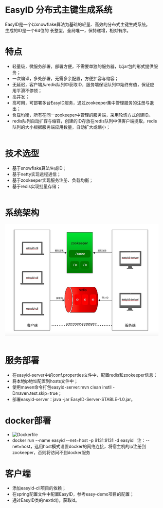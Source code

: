 # EasyID 分布式主键生成系统

EasyID是一个以snowflake算法为基础的轻量、高效的分布式主键生成系统。<br/>
生成的ID是一个64位的 长整型，全局唯一，保持递增，相对有序。<br/>


# 特点

 - 轻量级，微服务部署，部署方便，不需要单独的服务器，以jar包的形式提供服务；<br/>
 - 一次编译，多处部署，无需多余配置，方便扩容与缩容；<br/>
 - 无延迟，客户端从redis队列中获取ID，服务端保证队列中始终有值，保证应用平滑不停顿；<br/>
 - 高并发；<br/>
 - 高可用，可部署多台EasyID服务，通过zookeeper集中管理服务的注册与退出；<br/>
 - 负载均衡，所有在同一zookeeper中管理的服务端，采用轮询方式创建ID。<br/>
 - redis队列自动扩容与缩容，创建的ID存放在redis队列中供客户端提取，redis队列的大小根据服务端应用数量，自动扩大或缩小；<br/>
  
  
# 技术选型

 - 基于snowflake算法生成ID；<br/>
 - 基于netty实现远程通信；<br/>
 - 基于zookeeper实现服务注册、负载均衡；<br/>
 - 基于redis实现批量存储；<br/>
  
  
# 系统架构

   ![image](https://github.com/fup1990/EasyID/blob/master/EasyID%E7%B3%BB%E7%BB%9F%E6%9E%B6%E6%9E%84%E5%9B%BE.png)
  
# 服务部署

 - 在easyid-server中的conf.properties文件中，配置redis和zookeeper信息；<br/>
 - 将本地ip地址配置到hosts文件中；<br/>
 - 使用maven命令打包easyid-server:mvn clean instll -Dmaven.test.skip=true；<br/>
 - 部署easyid-server：java -jar EasyID-Server-STABLE-1.0.jar。<br/>

# docker部署
 - ![Dockerfile](https://github.com/fup1990/EasyID/blob/master/Dockerfile)
 - docker run --name easyid --net=host -p 9131:9131 -d easyid
   注：--net=host，选用host模式设置docker的网络连接，将宿主机的ip注册到zookeeper，否则将访问不到docker服务
  

# 客户端

 - 添加easyid-cli项目的依赖；<br/>
 - 在spring配置文件中配置EasyID，参考easy-demo项目的配置；<br/>
 - 通过EasyID类的nextId()，获取id。<br/>
